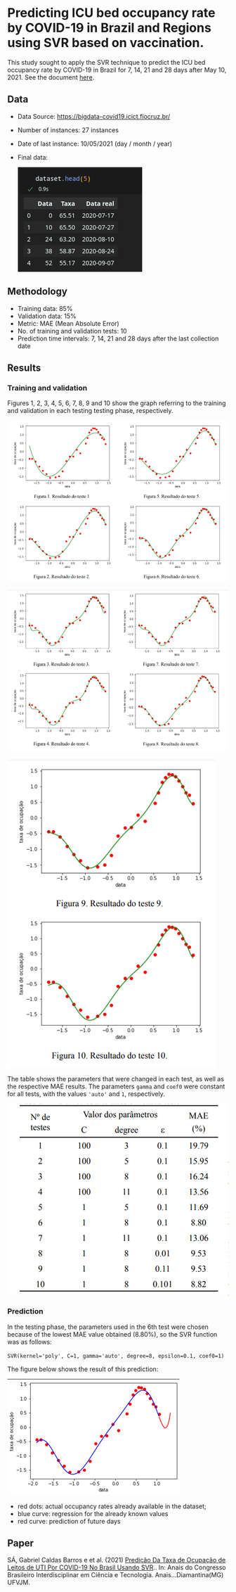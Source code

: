 # Predicting ICU bed occupancy rate by COVID-19 in Brazil and Regions using SVR based on vaccination.

This study sought to apply the SVR technique to predict the ICU bed occupancy rate by COVID-19 in Brazil for 7, 14, 21 and 28 days after May 10, 2021. See the document [here](https://www.even3.com.br/anais/cobicet/374955-predicao-da-taxa-de-ocupacao-de-leitos-de-uti-por-covid-19-no-brasil-usando-svr/).

## Data

- Data Source:  https://bigdata-covid19.icict.fiocruz.br/

- Number of instances:  27 instances

- Date of last instance:  10/05/2021 (day / month / year)

- Final data:

  ![Figure](https://github.com/Vinicius999/ICU-beds-forecast-covid-19/blob/main/images/dataset-image.png)

## Methodology
- Training data:  85%
- Validation data:  15%
- Metric:  MAE (Mean Absolute Error)
- No. of training and validation tests:  10
- Prediction time intervals:  7, 14, 21 and 28 days after the last collection date

## Results

### Training and validation

Figures 1, 2, 3, 4, 5, 6, 7, 8, 9 and 10 show the graph referring to the training and validation in each testing testing phase, respectively.

![Figure](https://github.com/Vinicius999/ICU-beds-forecast-covid-19/blob/main/images/tests-01-02-05-06.png)

![Figure](https://github.com/Vinicius999/ICU-beds-forecast-covid-19/blob/main/images/tests-03-04-07-08.png)

![Figure](https://github.com/Vinicius999/ICU-beds-forecast-covid-19/blob/main/images/tests-09-10.png)

The table shows the parameters that were changed in each test, as well as the respective MAE results. The parameters `gamma` and `coef0` were constant for all tests, with the values `'auto'` and `1`, respectively.

![Figure](https://github.com/Vinicius999/ICU-beds-forecast-covid-19/blob/main/images/tests-parameters-image.png)

### Prediction

In the testing phase, the parameters used in the 6th test were chosen because of the lowest MAE value obtained (8.80%), so the SVR function was as follows:

`SVR(kernel='poly', C=1, gamma='auto', degree=8, epsilon=0.1, coef0=1)`

The figure below shows the result of this prediction:

![Figure](https://github.com/Vinicius999/ICU-beds-forecast-covid-19/blob/main/images/predict-image.png)

- red dots: actual occupancy rates already available in the dataset;
- blue curve: regression for the already known values
- red curve: prediction of future days

## Paper

SÁ, Gabriel Caldas Barros e et al. (2021) [Predição Da Taxa de Ocupação de Leitos de UTI Por COVID-19 No Brasil Usando SVR](https://www.even3.com.br/anais/cobicet/374955-predicao-da-taxa-de-ocupacao-de-leitos-de-uti-por-covid-19-no-brasil-usando-svr/).. In: Anais do Congresso Brasileiro Interdisciplinar em Ciência e Tecnologia. Anais...Diamantina(MG) UFVJM.



